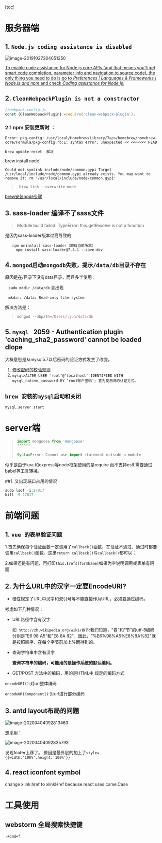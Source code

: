 [toc]

# 服务器端

## 1. `Node.js coding assistance is disabled`

![image-20191027204051250](https://tva1.sinaimg.cn/large/006y8mN6gy1g8d1jfs6nbj30q603s74u.jpg)

[To enable code assistance for Node.js core APIs (and that means you’ll get smart code completion, parameter info and navigation to source code), the only thing you need to do is go to *Preferences | Languages & Frameworks | Node.js and npm* and check *Coding assistance for Node.js*.](https://blog.jetbrains.com/webstorm/2015/11/node-js-coding-assistance-in-webstorm-11/)



## 2. `CleanWebpackPlugin is not a constructor`



```js
//webpack.config.js
const {CleanWebpackPlugin} =require('clean-webpack-plugin');
```



### 2.1 npm 安装更新时  ：

`Error: pkg-config: /usr/local/Homebrew/Library/Taps/homebrew/homebrew-core/Formula/pkg-config.rb:1: syntax error, unexpected << <<<<<<< HEAD`

```shell
brew update-reset  解决
```





brew install node`

`Could not symlink include/node/common.gypi
Target /usr/local/include/node/common.gypi
already exists. You may want to remove it:
  rm '/usr/local/include/node/common.gypi' `

> ` brew link --overwrite node`

[brew安装node步骤](https://lhajh.github.io/mac/2018/11/13/Install-node-with-homebrew.html)



## 3.  sass-loader 编译不了sass文件

> Module build failed: TypeError: this.getResolve is not a function

是因为sass-loader版本过高导致的

```shell
　　npm uninstall sass-loader（卸载当前版本）
	 npm install sass-loader@7.3.1 --save-dev
```



## 4.  `mongod启动mongodb失败，提示/data/db目录不存在`

原因是在/目录下没有data目录，而且多半使用：

​			` sudo mkdir /data/db`  会出现

​		   ` mkdir: /data: Read-only file system`



解决方法是：

> ```js
> mongod --dbpath=/Users/ljun/data/db
> ```

## 5. `mysql ` 2059 - Authentication plugin 'caching_sha2_password' cannot be loaded dlope` `

大概意思是从mysql5.7以后密码的验证方式发生了改变。

1. [修改密码的校验规则](https://blog.csdn.net/hello_world_qwp/article/details/79551789)
2. `mysql>ALTER USER ‘root’@‘localhost’ IDENTIFIED WITH mysql_native_password BY ‘root账户密码’; 意为使用旧的认证方式。`



## `brew 安装的mysql启动和关闭`

`mysql.server start`

# server端

> ```js
> import mongoose from 'mongoose'
> ^^^^^^
> 
> SyntaxError: Cannot use import statement outside a module
> ```

似乎是由于koa 和express等node框架使用的是require 而不支持es6.需要通过babel等工具转换。





##1.  又出现端口占用的情况

```js
sudo lsof -i:27017
kill -9 27017
```















# 前端问题

## 1. `vue 的表单验证问题`

1.首先确保每个验证函数一定调用了`callback()`函数，在验证不通过、通过时都要调用`callback()`函数，这里`return callback()`与`callback()`都可以；

2.如果还是有问题，再打印`this.$refs[formName]`如果为空说明调用或表单有问题





## 2.  为什么URL中的汉字一定要EncodeURI?

* 硬性规定了URL中汉字和双引号等不能直接作为URL，必须要通过编码。

考虑如下几种情况：

* URL路径中含有汉字

  如` http://zh.wikipedia.org/wiki/春节`:我们知道，"春"和"节"的utf-8编码分别是"E6 98 A5"和"E8 8A 82"，因此，"%E6%98%A5%E8%8A%82"就是按照顺序，在每个字节前加上%而得到的。

* 查询字符串中含有汉字

  **查询字符串的编码，可能用的是操作系统的默认编码。**

* GET/POST 方法中的编码，用的是HTML中<meta> 规定的编码方式



`encodeURI()`:对url整体编码

`encodeURIComponent()`:对url进行部分编码





## 3. antd layout布局的问题

![image-20200404092813460](https://tva1.sinaimg.cn/large/00831rSTgy1gdhh8wbbf9j31am0aowi6.jpg)

想采用：

![image-20200404092835793](https://tva1.sinaimg.cn/large/00831rSTgy1gdhh98b3fij30bs07hq2v.jpg)

发现footer上移了。 原因是最外层的<layout>加上了`style={{width:'100%',height:'100%'}}`







##  4. react iconfont symbol

change xlink:href to xlinkHref because react uses camelCase





# 工具使用

## webstorm 全局搜索快捷键

`↑+cmd+f`

